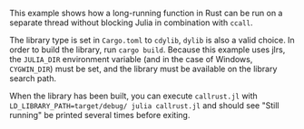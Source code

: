 This example shows how a long-running function in Rust can be run on a separate thread without blocking Julia in combination with `ccall`.

The library type is set in `Cargo.toml` to `cdylib`, `dylib` is also a valid choice. In order to build the library, run `cargo build`. Because this example uses jlrs, the `JULIA_DIR` environment variable (and in the case of Windows, `CYGWIN_DIR`) must be set, and the library must be available on the library search path.

When the library has been built, you can execute `callrust.jl` with `LD_LIBRARY_PATH=target/debug/ julia callrust.jl` and should see "Still running" be printed several times before exiting.
